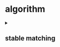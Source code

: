 # algorithm
<details> 
<summary><h2><b>stable matching</b></h2></summary> 

## Gale-Shapley algorithm
[UVa-1175](https://github.com/kerong2002/algorithm/blob/main/stable%20matching/UVa-1175.cpp)
```c=
Gale-Shapley algorithm
1. initial each person to free
2. while (some man m is free and hasn't proposed to every woman) do
3.   w = highest ranked woman in m's list to whom m has not yet proposed
4.   if (w is free) then
5.     (m, w) become engaged
6.   else if (w prefer m to her fiance m') then
7.     (m, w) become engaged
8.     m' become free
9. return the set S of engaged pairs
```


</details>
